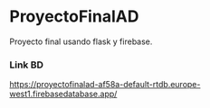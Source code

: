 # ProyectoFinalAD
Proyecto final usando flask y firebase.

### Link BD
https://proyectofinalad-af58a-default-rtdb.europe-west1.firebasedatabase.app/
